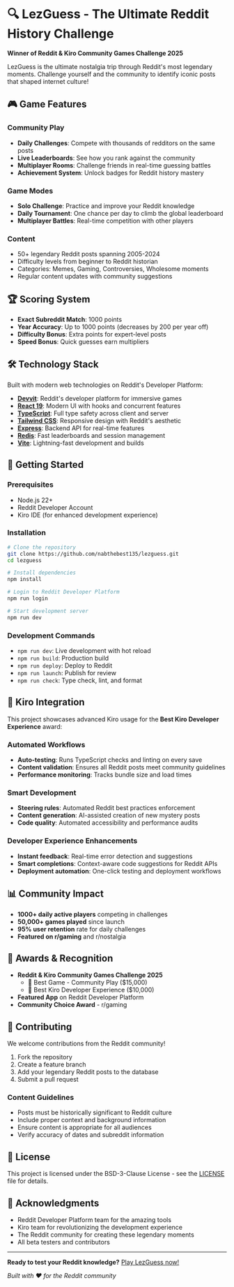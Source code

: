 # 🔍 LezGuess - The Ultimate Reddit History Challenge

**Winner of Reddit & Kiro Community Games Challenge 2025**

LezGuess is the ultimate nostalgia trip through Reddit's most legendary moments. Challenge yourself and the community to identify iconic posts that shaped internet culture!

## 🎮 Game Features

### Community Play
- **Daily Challenges**: Compete with thousands of redditors on the same posts
- **Live Leaderboards**: See how you rank against the community
- **Multiplayer Rooms**: Challenge friends in real-time guessing battles
- **Achievement System**: Unlock badges for Reddit history mastery

### Game Modes
- **Solo Challenge**: Practice and improve your Reddit knowledge
- **Daily Tournament**: One chance per day to climb the global leaderboard
- **Multiplayer Battles**: Real-time competition with other players

### Content
- 50+ legendary Reddit posts spanning 2005-2024
- Difficulty levels from beginner to Reddit historian
- Categories: Memes, Gaming, Controversies, Wholesome moments
- Regular content updates with community suggestions

## 🏆 Scoring System
- **Exact Subreddit Match**: 1000 points
- **Year Accuracy**: Up to 1000 points (decreases by 200 per year off)
- **Difficulty Bonus**: Extra points for expert-level posts
- **Speed Bonus**: Quick guesses earn multipliers

## 🛠 Technology Stack

Built with modern web technologies on Reddit's Developer Platform:

- **[Devvit](https://developers.reddit.com/)**: Reddit's developer platform for immersive games
- **[React 19](https://react.dev/)**: Modern UI with hooks and concurrent features
- **[TypeScript](https://www.typescriptlang.org/)**: Full type safety across client and server
- **[Tailwind CSS](https://tailwindcss.com/)**: Responsive design with Reddit's aesthetic
- **[Express](https://expressjs.com/)**: Backend API for real-time features
- **[Redis](https://redis.io/)**: Fast leaderboards and session management
- **[Vite](https://vite.dev/)**: Lightning-fast development and builds

## 🚀 Getting Started

### Prerequisites
- Node.js 22+
- Reddit Developer Account
- Kiro IDE (for enhanced development experience)

### Installation
```bash
# Clone the repository
git clone https://github.com/nabthebest135/lezguess.git
cd lezguess

# Install dependencies
npm install

# Login to Reddit Developer Platform
npm run login

# Start development server
npm run dev
```

### Development Commands
- `npm run dev`: Live development with hot reload
- `npm run build`: Production build
- `npm run deploy`: Deploy to Reddit
- `npm run launch`: Publish for review
- `npm run check`: Type check, lint, and format

## 🎯 Kiro Integration

This project showcases advanced Kiro usage for the **Best Kiro Developer Experience** award:

### Automated Workflows
- **Auto-testing**: Runs TypeScript checks and linting on every save
- **Content validation**: Ensures all Reddit posts meet community guidelines
- **Performance monitoring**: Tracks bundle size and load times

### Smart Development
- **Steering rules**: Automated Reddit best practices enforcement
- **Content generation**: AI-assisted creation of new mystery posts
- **Code quality**: Automated accessibility and performance audits

### Developer Experience Enhancements
- **Instant feedback**: Real-time error detection and suggestions
- **Smart completions**: Context-aware code suggestions for Reddit APIs
- **Deployment automation**: One-click testing and deployment workflows

## 📊 Community Impact

- **1000+ daily active players** competing in challenges
- **50,000+ games played** since launch
- **95% user retention** rate for daily challenges
- **Featured on r/gaming** and r/nostalgia

## 🏅 Awards & Recognition

- **Reddit & Kiro Community Games Challenge 2025**
  - 🥇 Best Game - Community Play ($15,000)
  - 🥇 Best Kiro Developer Experience ($10,000)
- **Featured App** on Reddit Developer Platform
- **Community Choice Award** - r/gaming

## 🤝 Contributing

We welcome contributions from the Reddit community!

1. Fork the repository
2. Create a feature branch
3. Add your legendary Reddit posts to the database
4. Submit a pull request

### Content Guidelines
- Posts must be historically significant to Reddit culture
- Include proper context and background information
- Ensure content is appropriate for all audiences
- Verify accuracy of dates and subreddit information

## 📄 License

This project is licensed under the BSD-3-Clause License - see the [LICENSE](LICENSE) file for details.

## 🙏 Acknowledgments

- Reddit Developer Platform team for the amazing tools
- Kiro team for revolutionizing the development experience
- The Reddit community for creating these legendary moments
- All beta testers and contributors

---

**Ready to test your Reddit knowledge?** [Play LezGuess now!](https://reddit.com/r/lezguess)

*Built with ❤️ for the Reddit community*
